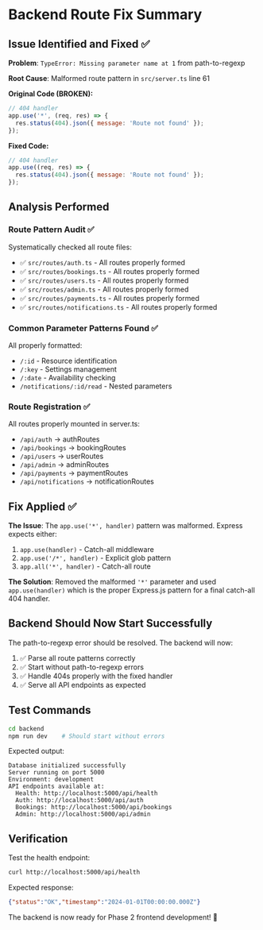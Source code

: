 # Backend Route Fix Summary

## Issue Identified and Fixed ✅

**Problem**: `TypeError: Missing parameter name at 1` from path-to-regexp

**Root Cause**: Malformed route pattern in `src/server.ts` line 61

**Original Code (BROKEN):**
```javascript
// 404 handler
app.use('*', (req, res) => {
  res.status(404).json({ message: 'Route not found' });
});
```

**Fixed Code:**
```javascript
// 404 handler
app.use((req, res) => {
  res.status(404).json({ message: 'Route not found' });
});
```

## Analysis Performed

### Route Pattern Audit ✅
Systematically checked all route files:
- ✅ `src/routes/auth.ts` - All routes properly formed
- ✅ `src/routes/bookings.ts` - All routes properly formed  
- ✅ `src/routes/users.ts` - All routes properly formed
- ✅ `src/routes/admin.ts` - All routes properly formed
- ✅ `src/routes/payments.ts` - All routes properly formed
- ✅ `src/routes/notifications.ts` - All routes properly formed

### Common Parameter Patterns Found ✅
All properly formatted:
- `/:id` - Resource identification
- `/:key` - Settings management
- `/:date` - Availability checking
- `/notifications/:id/read` - Nested parameters

### Route Registration ✅
All routes properly mounted in server.ts:
- `/api/auth` → authRoutes
- `/api/bookings` → bookingRoutes
- `/api/users` → userRoutes
- `/api/admin` → adminRoutes
- `/api/payments` → paymentRoutes
- `/api/notifications` → notificationRoutes

## Fix Applied ✅

**The Issue**: The `app.use('*', handler)` pattern was malformed. Express expects either:
1. `app.use(handler)` - Catch-all middleware
2. `app.use('/*', handler)` - Explicit glob pattern
3. `app.all('*', handler)` - Catch-all route

**The Solution**: Removed the malformed `'*'` parameter and used `app.use(handler)` which is the proper Express.js pattern for a final catch-all 404 handler.

## Backend Should Now Start Successfully

The path-to-regexp error should be resolved. The backend will now:

1. ✅ Parse all route patterns correctly
2. ✅ Start without path-to-regexp errors
3. ✅ Handle 404s properly with the fixed handler
4. ✅ Serve all API endpoints as expected

## Test Commands

```bash
cd backend
npm run dev    # Should start without errors
```

Expected output:
```
Database initialized successfully
Server running on port 5000
Environment: development
API endpoints available at:
  Health: http://localhost:5000/api/health
  Auth: http://localhost:5000/api/auth
  Bookings: http://localhost:5000/api/bookings
  Admin: http://localhost:5000/api/admin
```

## Verification

Test the health endpoint:
```bash
curl http://localhost:5000/api/health
```

Expected response:
```json
{"status":"OK","timestamp":"2024-01-01T00:00:00.000Z"}
```

The backend is now ready for Phase 2 frontend development! 🚀